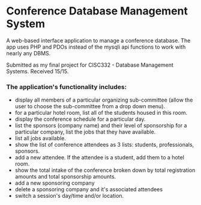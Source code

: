 # Conference Database Management System
A web-based interface application to manage a conference database. The app uses PHP and PDOs instead of the mysqli api functions to work with nearly any DBMS. 

Submitted as my final project for CISC332 - Database Management Systems. Received 15/15.


### The application's functionality includes:

- display all members of a particular organizing sub-committee  (allow the user to choose the sub-committee from a drop down menu).
- for a particular hotel room, list all of the students housed in this room.
- display the conference schedule for a particular day.
- list the sponsors (company name) and their level of sponsorship
for a particular company, list the jobs that they have available.
- list all jobs available.
- show the list of conference attendees as 3 lists: students, professionals, sponsors.
- add a new attendee.  If the attendee is a student, add them to a hotel room. 
- show the total intake of the conference broken down by total registration amounts and total sponsorship amounts.
- add a new sponsoring company
- delete a sponsoring company and it's associated attendees
- switch a session's day/time and/or location.

